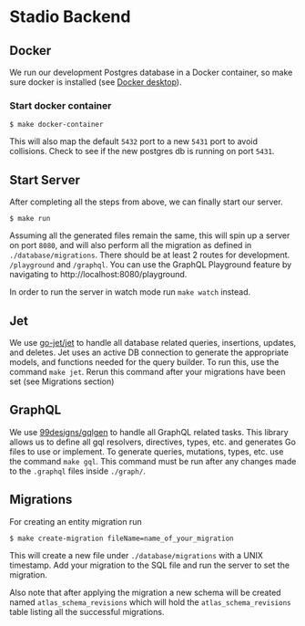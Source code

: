 # Stadio Backend

## Docker
We run our development Postgres database in a Docker container, so make sure docker is installed (see [Docker desktop](https://docs.docker.com/desktop/)).

### Start docker container
```
$ make docker-container
```
This will also map the default `5432` port to a new `5431` port to avoid collisions. Check to see if the new postgres db is running on port `5431`.

## Start Server
After completing all the steps from above, we can finally start our server.

```
$ make run
```

Assuming all the generated files remain the same, this will spin up a server on port `8080`, and will also perform all the migration as defined in `./database/migrations`.
There should be at least 2 routes for development. `/playground` and `/graphql`. You can use the GraphQL Playground feature by navigating to http://localhost:8080/playground.

In order to run the server in watch mode run `make watch` instead.


## Jet
We use [go-jet/jet](https://github.com/go-jet/jet) to handle all database related queries, insertions, updates, and deletes. Jet uses an active DB connection to generate the appropriate models, and functions needed for the query builder. To run this, use the command `make jet`. Rerun this command after your migrations have been set (see Migrations section)

## GraphQL
We use [99designs/gqlgen](https://github.com/99designs/gqlgen) to handle all GraphQL related tasks. This library allows us to define all gql resolvers, directives, types, etc. and generates Go files to use or implement. To generate queries, mutations, types, etc. use the command `make gql`. This command must be run after any changes made to the `.graphql` files inside `./graph/`.

## Migrations
For creating an entity migration run
```
$ make create-migration fileName=name_of_your_migration
```
This will create a new file under `./database/migrations` with a UNIX timestamp. Add your migration to the SQL file and run the server to set the migration.

Also note that after applying the migration a new schema will be created named `atlas_schema_revisions` which will hold the `atlas_schema_revisions` table listing all the successful migrations.
